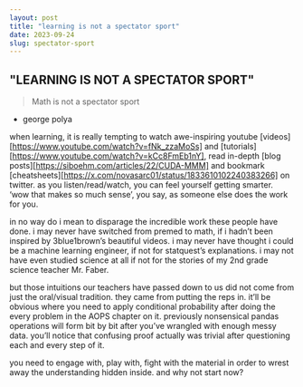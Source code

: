 ```yaml
---
layout: post
title: "learning is not a spectator sport"
date: 2023-09-24
slug: spectator-sport
---
```


## "LEARNING IS NOT A SPECTATOR SPORT"

> Math is not a spectator sport
- george polya 


when learning, it is really tempting to watch awe-inspiring youtube [videos][https://www.youtube.com/watch?v=fNk_zzaMoSs] and [tutorials][https://www.youtube.com/watch?v=kCc8FmEb1nY], read in-depth [blog posts][https://siboehm.com/articles/22/CUDA-MMM] and bookmark [cheatsheets][https://x.com/novasarc01/status/1833610102240383266] on twitter. as you listen/read/watch, you can feel yourself getting smarter. ‘wow that makes so much sense’, you say, as someone else does the work for you.


in no way do i mean to disparage the incredible work these people have done. i may never have switched from premed to math, if i hadn’t been inspired by 3blue1brown’s beautiful videos. i may never have thought i could be a machine learning engineer, if not for statquest’s explanations. i may not have even studied science at all if not for the stories of my 2nd grade science teacher Mr. Faber. 


but those intuitions our teachers have passed down to us did not come from just the oral/visual tradition. they came from putting the reps in. it’ll be obvious where you need to apply conditional probability after doing the every problem in the AOPS chapter on it. previously nonsensical pandas operations will form bit by bit after you’ve wrangled with enough messy data. you’ll notice that confusing proof actually was trivial after questioning each and every step of it. 


you need to engage with, play with, fight with the material in order to wrest away the understanding hidden inside.
and why not start now?
